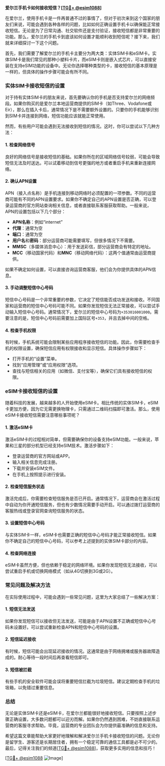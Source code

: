 **爱尔兰手机卡如何接收短信？[[TG💪+ @esim1088](https://t.me/s/esim1088)]**

在爱尔兰，使用手机卡是一件再普通不过的事情了，但对于初次来到这个国家的朋友们来说，可能会遇到各种各样的问题，比如如何正确设置手机卡以确保能正常接收短信。无论是为了日常沟通、社交软件还是支付验证，接收短信都是非常重要的功能。那么，爱尔兰的手机卡到底该如何设置才能顺利收到短信呢？接下来，我们就来详细探讨一下这个问题。

首先，我们需要了解爱尔兰的手机卡主要分为两大类：实体SIM卡和eSIM卡。实体SIM卡是我们常见的那种小塑料卡片，而eSIM卡则是嵌入式芯片，可以直接安装在支持eSIM功能的设备中。无论你选择哪种类型的卡，接收短信的基本原理是一样的，但具体的操作步骤可能会有所不同。

### 实体SIM卡接收短信的设置

对于持有实体SIM卡的朋友来说，首先要确认你的手机是否支持爱尔兰的网络频段。如果你购买的是爱尔兰本地运营商提供的SIM卡（如Three、Vodafone或Eir），那么在插入卡后，通常情况下是不需要额外设置的。只要你的手机能够识别到SIM卡并连接到网络，短信功能应该就能正常使用。

然而，有些用户可能会遇到无法接收到短信的情况。这时，你可以尝试以下几种方法：

#### 1. 检查网络信号
良好的网络信号是接收短信的基础。如果你所在的区域网络信号较弱，可能会导致短信无法及时送达。可以试着移动到信号更强的地方或者重启手机来重新连接网络。

#### 2. 确认APN设置
APN（接入点名称）是手机连接到移动网络时必须配置的一项参数。不同的运营商可能有不同的APN设置要求。如果你不确定自己的APN设置是否正确，可以登录运营商的官方网站查询相关信息，或者直接联系客服获取帮助。一般来说，APN的设置包括以下几个部分：
- **APN名称**：例如“internet”
- **代理**：通常为空
- **端口**：通常为空
- **用户名**和**密码**：部分运营商可能需要填写，但很多情况下不需要。
- **MMSC**（多媒体消息中心）：用于发送彩信，部分运营商会有特定的地址。
- **MCC**（移动国家代码）和**MNC**（移动网络代码）：这两个值通常由运营商提供。

如果不确定如何设置，可以直接咨询运营商客服，他们会为你提供具体的APN信息。

#### 3. 手动调整短信中心号码
短信中心号码是一个非常重要的参数，它决定了短信能否成功发送和接收。不同国家和运营商的短信中心号码可能不同。如果你发现短信无法正常接收，可以尝试手动输入短信中心号码。通常情况下，爱尔兰的短信中心号码为`+353016001000`。需要注意的是，短信中心号码前需要加上国际区号`+353`，并且去掉中间的空格。

#### 4. 检查手机权限
有时候，手机系统可能会限制某些应用程序接收短信的功能。因此，你需要检查手机的权限设置，确保短信应用有权限接收和显示短信。具体操作步骤如下：
- 打开手机的“设置”菜单。
- 找到“应用管理”或“应用权限”选项。
- 查找与短信相关的应用（如微信、支付宝等），确保它们具有接收短信的权限。

### eSIM卡接收短信的设置

随着科技的发展，越来越多的人开始使用eSIM卡。相比传统的实体SIM卡，eSIM卡更加方便，因为它无需更换物理卡，只需通过二维码扫描即可激活。那么，使用eSIM卡接收短信需要注意哪些事项呢？

#### 1. 激活eSIM卡
激活eSIM卡的过程相对简单，但需要确保你的设备支持eSIM功能。一般来说，苹果和三星的部分机型已经支持eSIM技术。激活步骤如下：
- 登录运营商的官方网站或APP。
- 输入相关信息完成注册。
- 下载并安装eSIM文件。
- 在手机上按照提示进行安装。

#### 2. 检查短信服务状态
激活完成后，你需要检查短信服务是否已开启。通常情况下，运营商会在激活过程中自动为你开通短信服务，但也有少数情况需要手动开启。可以通过拨打运营商的客服热线或登录官网查询短信服务的状态。

#### 3. 设置短信中心号码
与实体SIM卡一样，eSIM卡也需要正确的短信中心号码才能正常接收短信。如果你不确定自己的短信中心号码，可以参考上述提到的实体SIM卡部分的内容。

#### 4. 检查网络连接
eSIM卡虽然方便，但也依赖于稳定的网络环境。如果你发现短信无法接收，可以尝试重启手机或切换网络模式（如从4G切换到3G或2G）。

### 常见问题及解决方法

在实际使用过程中，可能会遇到一些常见问题，这里为大家总结了一些解决方案：

#### 1. 短信无法发送
如果你发现短信可以接收但无法发送，可能是由于APN设置不正确或短信中心号码未设置好。可以尝试重新检查APN和短信中心号码的设置。

#### 2. 短信延迟接收
有时候，短信可能会出现延迟接收的情况。这通常是由于网络拥堵或服务器故障造成的。耐心等待一段时间后再查看短信即可。

#### 3. 短信被拦截
有些手机的安全软件可能会误将重要短信拦截为垃圾短信。建议定期检查手机的垃圾箱，以免错过重要信息。

### 总结

无论是实体SIM卡还是eSIM卡，在爱尔兰都能很好地接收短信。只要按照上述步骤正确设置，大多数问题都可以迎刃而解。如果你仍然遇到困难，不妨直接联系运营商的客服寻求帮助。毕竟，运营商的专业团队会为你提供最准确的信息和支持。

希望这篇文章能帮助大家更好地理解和解决爱尔兰手机卡接收短信的问题。无论你是留学生、游客还是长期居住者，拥有一个稳定可靠的通信工具都是必不可少的。最后，记得关注我们的频道[[TG💪+ @esim1088](https://t.me/s/esim1088)]，获取更多实用的信息和技巧！

[[TG💪+ @esim1088](https://t.me/s/esim1088) ![Image](https://i.postimg.cc/4NQfJmqS/Snipaste-2025-05-13-00-14-12.png)]